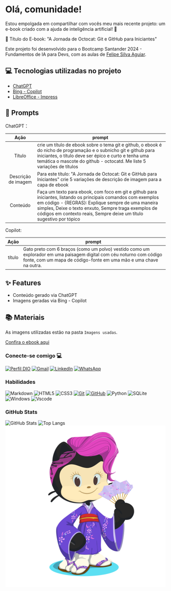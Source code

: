 # Olá, comunidade!
  
Estou empolgada em compartilhar com vocês meu mais recente projeto: um e-book criado com a ajuda de inteligência artificial! 🎉  
  
📘 Título do E-book: "A Jornada de Octocat: Git e GitHub para Iniciantes"  
  
Este projeto foi desenvolvido para o Bootcamp Santander 2024 - Fundamentos de IA para Devs, com as aulas de  [](https://www.linkedin.com/in/ACoAABLpUBgBQzTIZyVSL0M4NMZu0mXvv5wCRQ8)[Felipe Silva Aguiar](https://www.linkedin.com/in/felipeaguiar-exe/).  

## 💻 Tecnologias utilizadas no projeto

- [ChatGPT](https://chat.openai.com/) 
- [Bing - Copilot](https://www.bing.com/images/create?cc=br)
- [LibreOffice - Impress](https://pt-br.libreoffice.org/descubra/impress/)

## 🧠 Prompts


ChatGPT：

|   Ação   | prompt                                                                                                                                                                                                                                                                         |
| :------: | ------------------------------------------------------------------------------------------------------------------------------------------------------------------------------------------------------------------------------------------------------------------------------ |
|  Título  | crie um título de ebook sobre o tema git e github, o ebook é do nicho de programação e o subnicho git e github para iniciantes, o título deve ser épico e curto e tenha uma temática o mascote do github - octocatd. Me liste 5 variações de títulos              |
| Descrição de imagem | Para este título: "A Jornada de Octocat: Git e GitHub para Iniciantes" crie 5 variações de descrição de imagem para a capa de ebook|
| Conteúdo | Faça um texto para ebook, com foco em git e github para iniciantes, listando os principais comandos com exemplos em código - {REGRAS}: Explique sempre de uma maneira simples, Deixe o texto enxuto, Sempre traga exemplos de códigos em contexto reais, Sempre deixe um título sugestivo por tópico |

Copilot:

|  Ação  | prompt                                                                                 |
| :----: | -------------------------------------------------------------------------------------- |
| título | Gato preto com 6 braços (como um polvo) vestido como um explorador em uma paisagem digital com céu noturno com código fonte, com um mapa de código-fonte em uma mão e uma chave na outra. |

## ✨ Features

- Conteúdo gerado via ChatGPT
- Imagens geradas via Bing - Copilot

## 📚 Materiais

As imagens utilizadas estão na pasta `Imagens usadas`.

[Confira o ebook aqui](https://github.com/ErikaVazCravo/ebook-usando-ia/blob/main/Ebook%20-%20A%20Jornada%20de%20Octocat-Git%20e%20GitHub%20para%20Iniciantes.pdf)



### Conecte-se comigo 💻

[![Perfil DIO](https://img.shields.io/badge/-Meu%20Perfil%20na%20DIO-30A3DC?style=for-the-badge)](https://web.dio.me/users/erikita_vaz?tab=achievements)
[![Gmail](https://img.shields.io/badge/Gmail-333333?style=for-the-badge&logo=gmail&logoColor=red)](mailto:erikita.vaz@gmail.com)
[![LinkedIn](https://img.shields.io/badge/-LinkedIn-000?style=for-the-badge&logo=linkedin&logoColor=30A3DC)](https://www.linkedin.com/in/erika-vaz-cravo-774618113/)
[![WhatsApp](https://img.shields.io/badge/WhatsApp-25D366?style=for-the-badge&logo=whatsapp&logoColor=white)](https://wa.me/55+016+988045911)

### Habilidades

![Markdown](https://img.shields.io/badge/Markdown-000?style=for-the-badge&logo=markdown)
![HTML5](https://img.shields.io/badge/HTML-000?style=for-the-badge&logo=html5&logoColor=30A3DC)
![CSS3](https://img.shields.io/badge/CSS3-000?style=for-the-badge&logo=css3&logoColor=E94D5F)
[![Git](https://img.shields.io/badge/Git-000?style=for-the-badge&logo=git&logoColor=E94D5F)](https://git-scm.com/doc)
[![GitHub](https://img.shields.io/badge/GitHub-000?style=for-the-badge&logo=github&logoColor=30A3DC)](https://docs.github.com/)
![Python](https://img.shields.io/badge/python-3670A0?style=for-the-badge&logo=python&logoColor=ffdd54)
![SQLite](https://img.shields.io/badge/SQLite-000?style=for-the-badge&logo=sqlite&logoColor=07405E)
![Windows](https://img.shields.io/badge/Windows-000?style=for-the-badge&logo=windows&logoColor=2CA5E0)
![Vscode](https://img.shields.io/badge/Vscode-007ACC?style=for-the-badge&logo=visual-studio-code&logoColor=white) 

### GitHub Stats

![GitHub Stats](https://github-readme-stats.vercel.app/api?username=ErikaVazCravo&theme=transparent&bg_color=000&border_color=30A3DC&show_icons=true&icon_color=30A3DC&title_color=E94D5F&text_color=FFF)
![Top Langs](https://github-readme-stats-git-masterrstaa-rickstaa.vercel.app/api/top-langs/?username=ErikaVazCravo&bg_color=000&border_color=30A3DC&title_color=E94D5F&text_color=FFF)
![evc](https://github.com/ErikaVazCravo/ebook-usando-ia/blob/main/Imagens%20usadas/octocat-1714513122400.png?raw=true)
